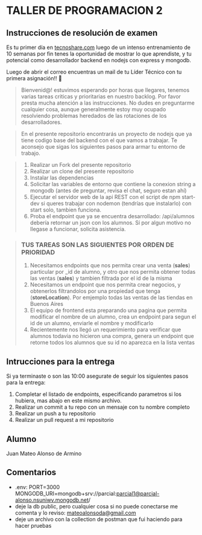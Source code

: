 # TALLER DE PROGRAMACION 2

## Instrucciones de resolución de examen

Es tu primer día en [tecnoshare.com](http://tecnoshare.com) luego de un intenso entrenamiento de 10 semanas por fin tenes la oportunidad de mostrar lo que aprendiste, y tu potencial como desarrollador backend en nodejs con express y mongodb.

Luego de abrir el correo encuentras un mail de tu Líder Técnico con tu primera asignación!! 💪

> Bienvenid@! estuvimos esperando por horas que llegares, tenemos varias tareas criticas y prioritarias en nuestro backlog. Por favor presta mucha atención a las instrucciones. No dudes en preguntarme cualquier cosa, aunque generalmente estoy muy ocupado resolviendo problemas heredados de las rotaciones de los desarrolladores.

> En el presente repositorío encontrarás un proyecto de nodejs que ya tiene codigo base del backend con el que vamos a trabajar. Te aconsejo que sigas los siguientes pasos para armar tu entorno de trabajo.


> 1. Realizar un Fork del presente repositorio
> 2. Realizar un clone del presente repositorio
> 3. Instalar las dependencias
> 4. Solicitar las variables de entorno que contiene la conexion string a mongodb (antes de preguntar, revisa el chat, seguro estan ahí)
> 5. Ejecutar el servidor web de la api REST con el script de npm start-dev si queres trabajar con nodemon (tendrías que instalarlo) con start solo, tambien funciona.
> 6. Proba el endpoint que ya se encuentra desarrollado: /api/alumnos debería retornar un json con los alumnos. Sí por algun motivo no llegase a funcionar, solicita asistencia.

> ### TUS TAREAS SON LAS SIGUIENTES POR ORDEN DE PRIORIDAD
>
> 1. Necesitamos endpoints que nos permita crear una venta (**sales**) particular por \_id de alumno, y otro que nos permita obtener todas las ventas (**sales**) y tambien filtrada por el id de la misma
> 2. Necesitamos un endpoint que nos permita crear negocios, y obtenerlos filtrandolos por una propiedad que tenga (**storeLocation**). Por emjemplo todas las ventas de las tiendas en Buenos Aires
> 3. El equipo de frontend esta preparando una pagina que permita modificar el nombre de un alumno, crea un endpoint para segun el id de un alumno, enviarle el nombre y modificarlo 
> 4. Recientemente nos llegó un requerimiento para verificar que alumnos todavia no hicieron una compra, genera un endpoint que retorne todos los alumnos que su id no aparezca en la lista ventas

## Intrucciones para la entrega

Si ya terminaste o son las 10:00 asegurate de seguir los siguientes pasos para la entrega:

1. Completar el listado de endpoints, especificando parametros si los hubiera, mas abajo en este mismo archivo.
2. Realizar un commit a tu repo con un mensaje con tu nombre completo
3. Realizar un push a tu repositorio
4. Realizar un pull request a mi repositorio


## Alumno
Juan Mateo Alonso de Armino

## Comentarios
- .env:
PORT=3000
MONGODB_URI=mongodb+srv://parcial:parcial1@parcial-alonso.nsuniwv.mongodb.net/
- deje la db public, pero cualquier cosa si no puede conectarse me comenta y lo reviso: mateoalonsoda@gmail.com
- deje un archivo con la collection de postman que fui haciendo para hacer pruebas